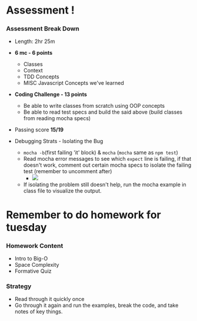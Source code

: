# Assessment ! 
### Assessment Break Down
- Length: 2hr 25m
- **6 mc - 6 points**
  - Classes
  - Context
  - TDD Concepts
  - MISC Javascript Concepts we've learned
- **Coding Challenge - 13 points**
  - Be able to write classes from scratch using OOP concepts 
  - Be able to read test specs and build the said above (build classes from reading mocha specs)
- Passing score **15/19**

- Debugging Strats - Isolating the Bug
  - `mocha -b`(first failing 'it' block) & `mocha` (`mocha` same as `npm test`) 
  - Read mocha error messages to see which `expect` line is failing, if that doesn't work, comment out certain mocha specs to isolate the failing test (remember to uncomment after)
    - ![](https://i.imgur.com/VraiSC5.png)
  - If isolating the problem still doesn't help, run the mocha example in class file to visualize the output.


# Remember to do homework for tuesday 

### Homework Content
- Intro to Big-O
- Space Complexity
- Formative Quiz

### Strategy
- Read through it quickly once
- Go through it again and run the examples, break the code, and take notes of key things.